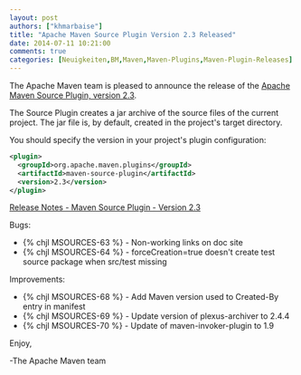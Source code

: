 ```yaml
---
layout: post
authors: ["khmarbaise"]
title: "Apache Maven Source Plugin Version 2.3 Released"
date: 2014-07-11 10:21:00
comments: true
categories: [Neuigkeiten,BM,Maven,Maven-Plugins,Maven-Plugin-Releases]
---
```

The Apache Maven team is pleased to announce the release of the 
[Apache Maven Source Plugin, version 2.3](http://maven.apache.org/plugins/maven-source-plugin/).

The Source Plugin creates a jar archive of the source files of the current
project. The jar file is, by default, created in the project's target
directory.

You should specify the version in your project's plugin configuration:

``` xml
<plugin>
  <groupId>org.apache.maven.plugins</groupId>
  <artifactId>maven-source-plugin</artifactId>
  <version>2.3</version>
</plugin>
```
<!-- more -->


[Release Notes - Maven Source Plugin - Version 2.3](http://jira.codehaus.org/secure/ReleaseNote.jspa?projectId=11147&version=18848)

Bugs:

 * {% chjl MSOURCES-63 %} - Non-working links on doc site
 * {% chjl MSOURCES-64 %} - forceCreation=true doesn't create test source package when src/test missing

Improvements:

 * {% chjl MSOURCES-68 %} - Add Maven version used to Created-By entry in manifest
 * {% chjl MSOURCES-69 %} - Update version of plexus-archiver to 2.4.4
 * {% chjl MSOURCES-70 %} - Update of maven-invoker-plugin to 1.9

Enjoy,

-The Apache Maven team
